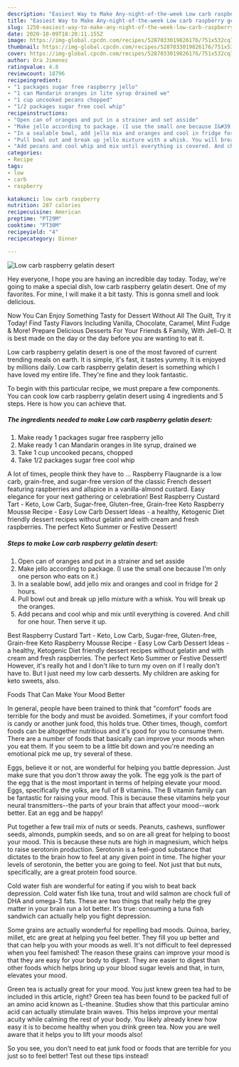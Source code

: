 ```yaml
---
description: "Easiest Way to Make Any-night-of-the-week Low carb raspberry gelatin desert"
title: "Easiest Way to Make Any-night-of-the-week Low carb raspberry gelatin desert"
slug: 1250-easiest-way-to-make-any-night-of-the-week-low-carb-raspberry-gelatin-desert
date: 2020-10-09T18:20:11.155Z
image: https://img-global.cpcdn.com/recipes/5287033019826176/751x532cq70/low-carb-raspberry-gelatin-desert-recipe-main-photo.jpg
thumbnail: https://img-global.cpcdn.com/recipes/5287033019826176/751x532cq70/low-carb-raspberry-gelatin-desert-recipe-main-photo.jpg
cover: https://img-global.cpcdn.com/recipes/5287033019826176/751x532cq70/low-carb-raspberry-gelatin-desert-recipe-main-photo.jpg
author: Ora Jimenez
ratingvalue: 4.8
reviewcount: 18796
recipeingredient:
- "1 packages sugar free raspberry jello"
- "1 can Mandarin oranges in lite syrup drained we"
- "1 cup uncooked pecans chopped"
- "1/2 packages sugar free cool whip"
recipeinstructions:
- "Open can of oranges and put in a strainer and set asside"
- "Make jello according to package. (I use the small one because I&#39;m only one person who eats on it.)"
- "In a sealable bowl, add jello mix and oranges and cool in fridge for 2 hours."
- "Pull bowl out and break up jello mixture with a whisk. You will break up the oranges."
- "Add pecans and cool whip and mix until everything is covered. And chill for one hour. Then serve it up."
categories:
- Recipe
tags:
- low
- carb
- raspberry

katakunci: low carb raspberry 
nutrition: 287 calories
recipecuisine: American
preptime: "PT29M"
cooktime: "PT30M"
recipeyield: "4"
recipecategory: Dinner

---
```



![Low carb raspberry gelatin desert](https://img-global.cpcdn.com/recipes/5287033019826176/751x532cq70/low-carb-raspberry-gelatin-desert-recipe-main-photo.jpg)

Hey everyone, I hope you are having an incredible day today. Today, we're going to make a special dish, low carb raspberry gelatin desert. One of my favorites. For mine, I will make it a bit tasty. This is gonna smell and look delicious.

Now You Can Enjoy Something Tasty for Dessert Without All The Guilt, Try it Today! Find Tasty Flavors Including Vanilla, Chocolate, Caramel, Mint Fudge &amp; More! Prepare Delicious Desserts For Your Friends &amp; Family, With Jell-O. It is best made on the day or the day before you are wanting to eat it.

Low carb raspberry gelatin desert is one of the most favored of current trending meals on earth. It is simple, it's fast, it tastes yummy. It is enjoyed by millions daily. Low carb raspberry gelatin desert is something which I have loved my entire life. They're fine and they look fantastic.


To begin with this particular recipe, we must prepare a few components. You can cook low carb raspberry gelatin desert using 4 ingredients and 5 steps. Here is how you can achieve that.

<!--inarticleads1-->

##### The ingredients needed to make Low carb raspberry gelatin desert:

1. Make ready 1 packages sugar free raspberry jello
1. Make ready 1 can Mandarin oranges in lite syrup, drained we
1. Take 1 cup uncooked pecans, chopped
1. Take 1/2 packages sugar free cool whip


A lot of times, people think they have to … Raspberry Flaugnarde is a low carb, grain-free, and sugar-free version of the classic French dessert featuring raspberries and allspice in a vanilla-almond custard. Easy elegance for your next gathering or celebration! Best Raspberry Custard Tart - Keto, Low Carb, Sugar-free, Gluten-free, Grain-free Keto Raspberry Mousse Recipe - Easy Low Carb Dessert Ideas - a healthy, Ketogenic Diet friendly dessert recipes without gelatin and with cream and fresh raspberries. The perfect Keto Summer or Festive Dessert! 

<!--inarticleads2-->

##### Steps to make Low carb raspberry gelatin desert:

1. Open can of oranges and put in a strainer and set asside
1. Make jello according to package. (I use the small one because I&#39;m only one person who eats on it.)
1. In a sealable bowl, add jello mix and oranges and cool in fridge for 2 hours.
1. Pull bowl out and break up jello mixture with a whisk. You will break up the oranges.
1. Add pecans and cool whip and mix until everything is covered. And chill for one hour. Then serve it up.


Best Raspberry Custard Tart - Keto, Low Carb, Sugar-free, Gluten-free, Grain-free Keto Raspberry Mousse Recipe - Easy Low Carb Dessert Ideas - a healthy, Ketogenic Diet friendly dessert recipes without gelatin and with cream and fresh raspberries. The perfect Keto Summer or Festive Dessert! However, it&#39;s really hot and I don&#39;t like to turn my oven on if I really don&#39;t have to. But I just need my low carb desserts. My children are asking for keto sweets, also. 

Foods That Can Make Your Mood Better


In general, people have been trained to think that "comfort" foods are terrible for the body and must be avoided. Sometimes, if your comfort food is candy or another junk food, this holds true. Other times, though, comfort foods can be altogether nutritious and it's good for you to consume them. There are a number of foods that basically can improve your moods when you eat them. If you seem to be a little bit down and you're needing an emotional pick me up, try several of these.

Eggs, believe it or not, are wonderful for helping you battle depression. Just make sure that you don't throw away the yolk. The egg yolk is the part of the egg that is the most important in terms of helping elevate your mood. Eggs, specifically the yolks, are full of B vitamins. The B vitamin family can be fantastic for raising your mood. This is because these vitamins help your neural transmitters--the parts of your brain that affect your mood--work better. Eat an egg and be happy!

Put together a few trail mix of nuts or seeds. Peanuts, cashews, sunflower seeds, almonds, pumpkin seeds, and so on are all great for helping to boost your mood. This is because these nuts are high in magnesium, which helps to raise serotonin production. Serotonin is a feel-good substance that dictates to the brain how to feel at any given point in time. The higher your levels of serotonin, the better you are going to feel. Not just that but nuts, specifically, are a great protein food source.

Cold water fish are wonderful for eating if you wish to beat back depression. Cold water fish like tuna, trout and wild salmon are chock full of DHA and omega-3 fats. These are two things that really help the grey matter in your brain run a lot better. It's true: consuming a tuna fish sandwich can actually help you fight depression. 

Some grains are actually wonderful for repelling bad moods. Quinoa, barley, millet, etc are great at helping you feel better. They fill you up better and that can help you with your moods as well. It's not difficult to feel depressed when you feel famished! The reason these grains can improve your mood is that they are easy for your body to digest. They are easier to digest than other foods which helps bring up your blood sugar levels and that, in turn, elevates your mood.

Green tea is actually great for your mood. You just knew green tea had to be included in this article, right? Green tea has been found to be packed full of an amino acid known as L-theanine. Studies show that this particular amino acid can actually stimulate brain waves. This helps improve your mental acuity while calming the rest of your body. You likely already knew how easy it is to become healthy when you drink green tea. Now you are well aware that it helps you to lift your moods also!

So you see, you don't need to eat junk food or foods that are terrible for you just so to feel better! Test out  these tips  instead!

